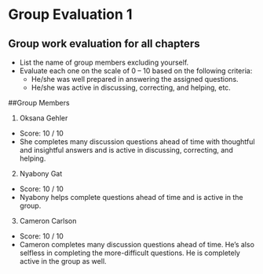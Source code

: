 # Group Evaluation 1

## Group work evaluation for all chapters

- List the name of group members excluding yourself.
- Evaluate each one on the scale of 0 – 10 based on the following criteria:
  - He/she was well prepared in answering the assigned questions.
  - He/she was active in discussing, correcting, and helping, etc.

##Group Members

1.  Oksana Gehler

- Score: 10 / 10
- She completes many discussion questions ahead of time with thoughtful and insightful answers and is active in discussing, correcting, and helping.

2.  Nyabony Gat

- Score: 10 / 10
- Nyabony helps complete questions ahead of time and is active in the group.

3.  Cameron Carlson

- Score: 10 / 10
- Cameron completes many discussion questions ahead of time. He’s also selfless in completing the more-difficult questions. He is completely active in the group as well.
